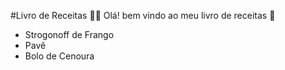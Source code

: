 #Livro de Receitas :man_cook:
Olá! bem vindo ao meu livro de receitas :wave:
 - Strogonoff de Frango
 - Pavê
 - Bolo de Cenoura
